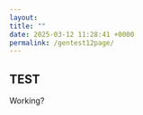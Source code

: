 ```yaml
---
layout: 
title: ""
date: 2025-03-12 11:28:41 +0000
permalink: /gentest12page/
---
```



## TEST

Working?
